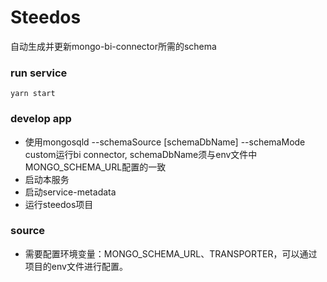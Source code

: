 # Steedos
自动生成并更新mongo-bi-connector所需的schema

### run service
```
yarn start
```

### develop app
- 使用mongosqld --schemaSource [schemaDbName] --schemaMode custom运行bi connector, 
    schemaDbName须与env文件中MONGO_SCHEMA_URL配置的一致
- 启动本服务
- 启动service-metadata
- 运行steedos项目

### source
- 需要配置环境变量：MONGO_SCHEMA_URL、TRANSPORTER，可以通过项目的env文件进行配置。

